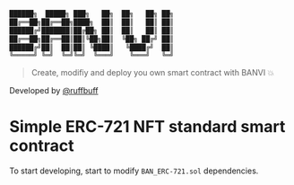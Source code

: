 ```bash
██████╗  █████╗ ███╗   ██╗  ██╗   ██╗ ██╗
██╔══██╗██╔══██╗████╗  ██║  ██║   ██║ ██║
██████╔╝███████║██╔██╗ ██║  ██║   ██║ ██║
██╔══██╗██╔══██║██║╚██╗██║  ╚██╗ ██╔╝ ██║
██████╔╝██║  ██║██║ ╚████║   ╚████╔╝  ██║
╚═════╝ ╚═╝  ╚═╝╚═╝  ╚═══╝    ╚═══╝   ╚═╝
```
> Create, modifiy and deploy you own smart contract with BANVI 💥

Developed by [@ruffbuff](https://github.com/ruffbuff)

# Simple ERC-721 NFT standard smart contract
To start developing, start to modify `BAN_ERC-721.sol` dependencies.